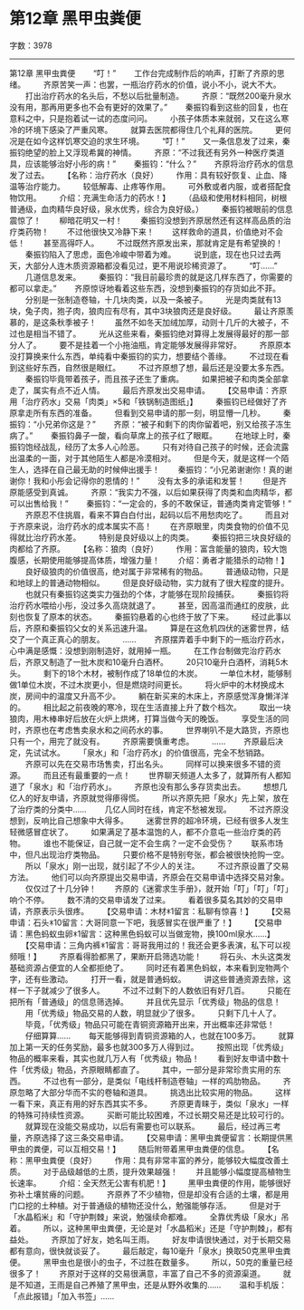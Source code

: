 # 第12章 黑甲虫粪便

字数：3978

---

第12章 黑甲虫粪便
　　“叮！”
　　工作台完成制作后的响声，打断了齐原的思绪。
　　齐原苦笑一声：也罢，一瓶治疗药水的价值，说小不小，说大不大。
　　打出治疗药水的名头后，不愁以后批量制造。
　　齐原：“既然200毫升泉水没有用，那再用更多也不会有更好的效果了。”
　　秦振钧看到这些的回复，也在意料之中，只是抱着试一试的态度问问。
　　小孩子体质本来就弱，又在这么寒冷的环境下感染了严重风寒。
　　就算去医院都得住几个礼拜的医院。
　　更何况是在如今这样饥寒交迫的求生环境。
　　“叮！”
　　又一条信息发了过来，秦振钧绝望的脸上又浮现希冀的神情。
　　齐原：“不过我还有另外一种医疗类道具，应该能够治好小彤的病！”
　　秦振钧：“什么？”
　　齐原将治疗药水的信息发了过去。
　　【名称：治疗药水（良好）
　　作用：具有较好恢复、止血、降温等治疗能力。
　　较低解毒、止疼等作用。
　　可外敷或者内服，或者搭配食物饮用。
　　介绍：充满生命活力的药水！】
　　（品级和使用材料相同，树根普通级，血肉精华良好级，泉水优秀，综合为良好级。）
　　秦振钧被眼前的信息震惊了！
　　柳暗花明又一村！
　　秦振钧没想到齐原居然还有这样高品质的治疗类药物！
　　不过他很快又冷静下来！
　　这样救命的道具，价值绝对不会低！
　　甚至高得吓人。
　　不过既然齐原发出来，那就肯定是有希望换的！
　　秦振钧陷入了思虑，面色冷峻中带着为难。
　　说到底，现在也只过去两天，大部分人连木质资源箱都没看见过，更不用说珍稀资源了。
　　“叮……”
　　几道信息发来。
　　秦振钧：“我目前最珍贵的就是这几样东西了，你需要的都可以拿走。”
　　齐原惊讶地看着这些东西，没想到秦振钧的存货如此不菲。
　　分别是一张制造卷轴，十几块肉类，以及一条被子。
　　光是肉类就有13块，兔子肉，狍子肉，狼肉应有尽有，其中3块狼肉还是良好级。
　　最让齐原羡慕的，是这条秋季被子！
　　虽然不如冬天加绒加厚，动则十几斤的大被子，不过也是相当不错了。
　　光从这些来看，秦振钧绝对算得上发展得最好的那一部分人了。
　　要不是挂着一个小拖油瓶，肯定能够发展得非常好。
　　齐原原本没打算换来什么东西，单纯看中秦振钧的实力，想要结个善缘。
　　不过现在看到这些好东西，自然很是眼红。
　　不过齐原想了想，最后还是没要太多东西。
　　秦振钧毕竟带着孩子，而且孩子还生了重病。
　　如果把被子和肉类全部拿走了，属实有点不近人情。
　　最后齐原发出交易申请。
　　【交易申请：齐原用「治疗药水」交易「肉类」×5和「铁锅制造图纸」】
　　秦振钧已经做好了齐原拿走所有东西的准备。
　　但看到交易申请的那一刻，明显懵一几秒。
　　秦振钧：“小兄弟你这是？”
　　齐原：“被子和剩下的肉你留着吧，别又给孩子冻生病了。”
　　秦振钧鼻子一酸，看向草席上的孩子红了眼眶。
　　在地球上时，秦振钧饱经战乱，经历了太多人心险恶。
　　只有对待自己孩子的时候，还会流露出温柔的一面，对于其他陌生人都是冷漠相对。
　　但是今天，就是这样一个陌生人，选择在自己最无助的时候伸出援手！
　　秦振钧：“小兄弟谢谢你！真的谢谢你！我和小彤会记得你的恩情的！”
　　没有太多的承诺和发誓！
　　但是齐原能感受到真诚。
　　齐原：“我实力不强，以后如果获得了肉类和血肉精华，都可以出售给我！”
　　秦振钧：“一定会的，多的不敢保证，普通肉类肯定管够！”
　　齐原忍不住挑眉，看来不算白白付出，起码以后不用愁肉吃了。
　　而且对于齐原来说，治疗药水的成本属实不高！
　　在齐原眼里，肉类食物的价值不见得就比治疗药水差。
　　特别是良好级以上的肉类。
　　秦振钧把三块良好级的肉都给了齐原。
　　【名称：狼肉（良好）
　　作用：富含能量的狼肉，较大饱腹感，长期使用能够提高体质，增强力量！
　　介绍：勇者才能猎杀的动物！】
　　良好级狼肉的价值很高，绝对属于非常稀有的物品。
　　普通级动物，只是和地球上的普通动物相似。
　　但是良好级动物，实力就有了很大程度的提升。
　　也就只有秦振钧这类实力强劲的个体，才能够在现阶段捕获。
　　秦振钧将治疗药水喂给小彤，没过多久高烧就退了。
　　甚至，因高温而通红的皮肤，此刻也恢复了原本的状态。
　　秦振钧悬着的心也终于放了下来。
　　经过此事以后，齐原和秦振钧父女的关系迅速升温。
　　算是在这危机四伏的迷雾世界，结交了一个真正真心的朋友。
　　……
　　齐原摆弄着手中剩下的一瓶治疗药水，心中满是感慨：没想到刚制造好，就用掉一瓶。
　　在工作台制做完治疗药水后，齐原又制造了一批木炭和10毫升白酒杯。
　　20只10毫升白酒杯，消耗5木头。
　　剩下的18个木材，被制作成了18单位的木炭。
　　一单位木材，能够制做1单位木炭，不过木炭更小，但是燃烧时间更长。
　　将火炉中的木材换成木炭，房间中的温度又升高不少。
　　躺在新买来的木床上，齐原感觉浑身懒洋洋的。
　　相比起之前夜晚的寒冷，现在生活直接上升了数个档次。
　　取出一块狼肉，用木棒串好后放在火炉上烘烤，打算当做今天的晚饭。
　　享受生活的同时，齐原也在考虑售卖泉水和之间药水的事。
　　世界喇叭不是大路货，齐原也只有一个，用完了就没有。
　　齐原需要慎重考虑。
　　……
　　齐原最后决定，先试试水。
　　「泉水」和「治疗药水」的价值很高，完全不愁销路。
　　齐原可以先在交易市场售卖，打出名头。
　　同样可以换来很多不错的资源。
　　而且还有最重要的一点！
　　世界聊天频道人太多了，就算所有人都知道了「泉水」和「治疗药水」。
　　齐原也没有那么多存货卖出去。
　　想想几亿人的好友申请，齐原就觉得瘆得慌。
　　所以齐原先把「泉水」先上架，放在了治疗类的分类中……
　　几亿人同时在线，肯定不愁被发现。
　　不过齐原没想到，反响比自己想象中大得多。
　　迷雾世界的超冷环境，已经有很多人发生轻微感冒症状了。
　　如果满足了基本温饱的人，都不介意屯一些治疗类的药物。
　　谁也不能保证，自己就一定不会生病？一定不会受伤？
　　联系市场中，但凡出现治疗类物品。
　　只要价格不是特别夸张，都会被很快抢购一空。
　　所以「泉水」刚一出现，就引起了不少人的关注。
　　不过齐原设置了交易方法。
　　他们可以向齐原提出交易申请，齐原会在交易申请中选择交易对象。
　　仅仅过了十几分钟！
　　齐原的《迷雾求生手册》，就开始「叮」「叮」「叮」响个不停。
　　数不清的交易申请发了过来。
　　看着很多莫名其妙的交易申请，齐原表示头很疼。
　　【交易申请：木材ꁘ1留言：私聊有惊喜！】
　　【交易申请：石头ꁘ10留言：大哥同意一下吧，我感冒实在很严重了！】
　　【交易申请：黑色蚂蚁虫卵ꁘ1留言：这种黑色蚂蚁可以当做宠物，换100ml泉水……】
　　【交易申请：三角内裤ꁘ1留言：哥哥我用过的！我还会更多表演，私下可以视频哦！】
　　齐原看得脸都黑了，果断开启筛选功能！
　　将石头、木头这类发基础资源占便宜的人全都拒绝了。
　　同时还有着黑色蚂蚁，本来看到宠物两个字，还有些激动。
　　打开一看，就是普通蚂蚁。
　　讲这些普通资源去除，这样一下子就减少了很多人。
　　不过不过剩下的人数依旧有好几百。
　　只能在把所有「普通级」的信息筛选掉。
　　并且优先显示「优秀级」物品的信息！
　　用「优秀级」物品交易的人数，明显就少了很多。
　　只剩下几十人了。
　　毕竟，「优秀级」物品只可能在青铜资源箱开出来，开出概率还非常低！
　　仔细算算……
　　每天能够得到青铜资源箱的人，也就在100多万。
　　就算加上第一天的任务奖励，最多也就300多万人得到过。
　　按照出现「优秀级」物品的概率来看，其实也就几万人有「优秀级」物品！
　　看到好友申请中数十件「优秀级」物品，齐原眼睛都直了。
　　其中，一部分是非常珍贵实用的东西。
　　不过也有一部分，是类似「电线杆制造卷轴」一样的鸡肋物品。
　　齐原忽略了大部分华而不实的卷轴和道具。
　　挑选出比较实用的物品。
　　这样一看下来，真正有用的好东西其实不多。
　　齐原更青睐于，类似「泉水」一样的特殊可持续性资源。
　　买断可能比较困难，不过长期交易还是比较可行的。
　　就算现在没能交易成功，以后有需要也可以联系。
　　最后，经过再三考量，齐原选择了这三条交易申请。
　　【交易申请：黑甲虫粪便留言：长期提供黑甲虫的粪便，可以互相交易！】
　　随后附带着黑甲虫粪便的信息。
　　【名称：黑甲虫粪便（良好）
　　作用：具有非常丰富的养分，能够较大幅度改善土质。
　　对于品级越低的土质，提升效果越强！
　　并且能够小幅度提高植物生长速率。
　　介绍：全天然无公害有机肥！】
　　黑甲虫粪便的作用，能够很好弥补土壤贫瘠的问题。
　　齐原养了不少植物，但是却没有合适的土壤，都是用门口挖的土种植。对于普通级的植物还没什么，勉强能够存活。
　　但是对于「水晶稻米」和「守护荆棘」来说，勉强续命都难。
　　全靠优秀级「泉水」吊着。
　　所以，这种黑甲虫粪便，无论是对「水晶稻米」还是「守护荆棘」，都有益处。
　　齐原加了好友，她名叫王雨。
　　好友申请很快通过，对于长期交易都有意向，很快就谈妥了。
　　最后敲定，每10毫升「泉水」换取50克黑甲虫粪便。
　　黑甲虫也是很小的虫子，不过胜在数量多。
　　所以，50克的重量已经很多了！
　　齐原对于这样的交易很满意，丰富了自己不多的资源渠道。
　　就是不知道，王雨是自己养殖了黑甲虫，还是从野外收集的……
　　温和手机版：「点此报错」「加入书签」……